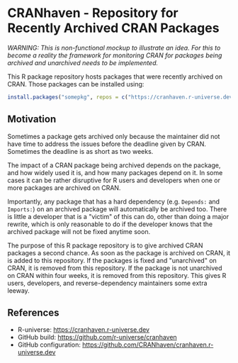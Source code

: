 # CRANhaven - Repository for Recently Archived CRAN Packages

_WARNING: This is non-functional mockup to illustrate an idea. For
this to become a reality the framework for monitoring CRAN for
packages being archived and unarchived needs to be implemented._

This R package repository hosts packages that were recently archived
on CRAN. Those packages can be installed using:

```r
install.packages("somepkg", repos = c("https://cranhaven.r-universe.dev", "https://cloud.r-project.org"))
```


## Motivation

Sometimes a package gets archived only because the maintainer did not
have time to address the issues before the deadline given by
CRAN. Sometimes the deadline is as short as two weeks.

The impact of a CRAN package being archived depends on the
package, and how widely used it is, and how many packages depend on
it. In some cases it can be rather disruptive for R users and
developers when one or more packages are archived on CRAN.

Importantly, any package that has a hard dependency (e.g. `Depends:`
and `Imports:`) on an archived package will automatically be archived
too. There is little a developer that is a "victim" of this can do,
other than doing a major rewrite, which is only reasonable to do if
the developer knows that the archived package will not be fixed
anytime soon.

The purpose of this R package repository is to give archived CRAN
packages a second chance. As soon as the package is archived on CRAN,
it is added to this repository. If the packages is fixed and
"unarchived" on CRAN, it is removed from this repository. If the
package is not unarchived on CRAN within four weeks, it is removed
from this repository. This gives R users, developers, and
reverse-dependency maintainers some extra leeway.


## References

* R-universe: <https://cranhaven.r-universe.dev>
* GitHub build: https://github.com/r-universe/cranhaven
* GitHub configuration: <https://github.com/CRANhaven/cranhaven.r-universe.dev>
